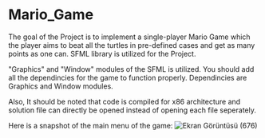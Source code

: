 # Mario_Game
The goal of the Project is to implement a single-player Mario Game which the player aims to 
beat all the turtles in pre-defined cases and get as many points as one can. SFML library is utilized for
the Project.

"Graphics" and "Window" modules of the SFML is utilized. You should add all the dependincies for the game to function properly. 
Dependincies are Graphics and Window modules.

Also, It should be noted that code is compiled for x86 architecture and solution file can directly be opened instead of opening each file
seperately.

Here is a snapshot of the main menu of the game:
![Ekran Görüntüsü (676)](https://github.com/basarkomurcu/Mario_Game/assets/134771511/7de4aa02-d223-4ae8-b990-53d0122b157c)
